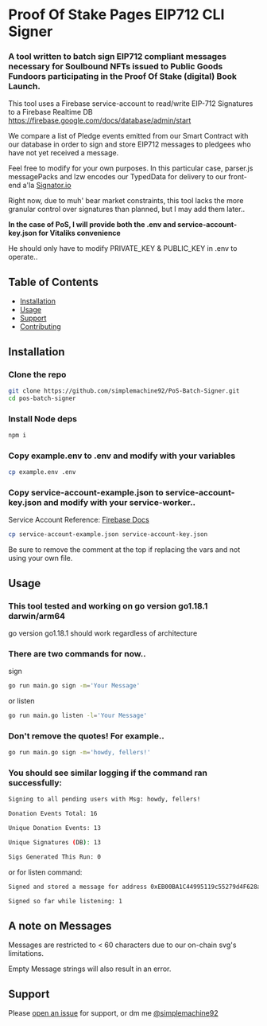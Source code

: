 # Proof Of Stake Pages EIP712 CLI Signer

### A tool written to batch sign EIP712 compliant messages necessary for **Soulbound** NFTs issued to Public Goods Fundoors participating in the Proof Of Stake (digital) Book Launch.

This tool uses a Firebase service-account to read/write EIP-712 Signatures to a Firebase Realtime DB
https://firebase.google.com/docs/database/admin/start

We compare a list of Pledge events emitted from our Smart Contract with our database in order to sign and store EIP712 messages to pledgees who have not yet received a message.

Feel free to modify for your own purposes. In this particular case, parser.js messagePacks and lzw encodes our TypedData for delivery to our front-end a'la [Signator.io](https://github.com/scaffold-eth/scaffold-eth/tree/signatorio)

Right now, due to muh' bear market constraints, this tool lacks the more granular control over signatures than planned, but I may add them later..

**In the case of PoS, I will provide both the .env and service-account-key.json for Vitaliks convenience**

He should only have to modify PRIVATE_KEY & PUBLIC_KEY in .env to operate..

## Table of Contents

- [Installation](#installation)
- [Usage](#usage)
- [Support](#support)
- [Contributing](#contributing)

## Installation

### Clone the repo

```sh
git clone https://github.com/simplemachine92/PoS-Batch-Signer.git
cd pos-batch-signer
```

### Install Node deps

```sh
npm i
```

### Copy example.env to .env and modify with your variables

```sh
cp example.env .env
```

### Copy service-account-example.json to service-account-key.json and modify with your service-worker..

Service Account Reference: [Firebase Docs](https://firebase.google.com/support/guides/service-accounts)

```sh
cp service-account-example.json service-account-key.json
```

Be sure to remove the comment at the top if replacing the vars and not using your own file.

## Usage

### This tool tested and working on go version go1.18.1 darwin/arm64

go version go1.18.1 should work regardless of architecture

### There are two commands for now..

sign

```sh
go run main.go sign -m='Your Message'
```

or listen

```sh
go run main.go listen -l='Your Message'
```

### **Don't remove the quotes!** For example..

```sh
go run main.go sign -m='howdy, fellers!'
```

### You should see similar logging if the command ran successfully:

```sh
Signing to all pending users with Msg: howdy, fellers!

Donation Events Total: 16

Unique Donation Events: 13

Unique Signatures (DB): 13

Sigs Generated This Run: 0
```

or for listen command:

```sh
Signed and stored a message for address 0xEB00BA1C44995119c55279d4F628ac19d4d35f7d

Signed so far while listening: 1
```

## A note on Messages

Messages are restricted to < 60 characters due to our on-chain svg's limitations.

Empty Message strings will also result in an error.

## Support

Please [open an issue](https://github.com/simplemachine92/PoS-Batch-Signer/issues/new) for support, or dm me [@simplemachine92](https://twitter.com/SimpleMachine92)
